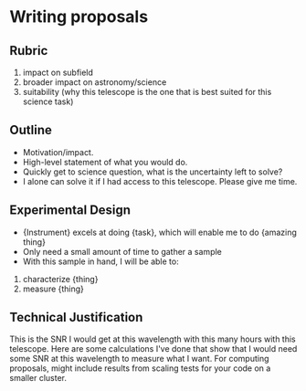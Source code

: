 # Writing proposals

## Rubric

1. impact on subfield
2. broader impact on astronomy/science
3. suitability (why this telescope is the one that is best suited for this science task)

## Outline

- Motivation/impact.
- High-level statement of what you would do.
- Quickly get to science question, what is the uncertainty left to solve?
- I alone can solve it if I had access to this telescope. Please give me time.

## Experimental Design

- {Instrument} excels at doing {task}, which will enable me to do {amazing thing}
- Only need a small amount of time to gather a sample
- With this sample in hand, I will be able to:

1. characterize {thing}
2. measure {thing}

## Technical Justification

This is the SNR I would get at this wavelength with this many hours with this telescope. Here are some calculations I've done that show that I would need some SNR at this wavelength to measure what I want.
For computing proposals, might include results from scaling tests for your code on a smaller cluster.
